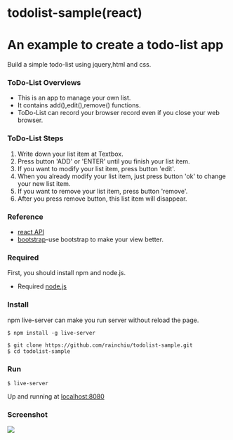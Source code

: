 # todolist-sample(react)
# An example to create a todo-list app
 Build a simple todo-list using jquery,html and css.
	
### ToDo-List Overviews
- This is an app to manage your own list.
- It contains add(),edit(),remove() functions.
- ToDo-List can record your browser record even if you close your web browser.
 
### ToDo-List Steps

1. Write down your list item at Textbox.
2. Press button 'ADD' or 'ENTER' until you finish your list item.
3. If you want to modify your list item, press button 'edit'.
4. When you already modify your list item, just press button 'ok' to change your new list item.
5. If you want to remove your list item, press button 'remove'.
6. After you press remove button, this list item will disappear. 
	
### Reference
* [react API](https://facebook.github.io/react/)
* [bootstrap](http://getbootstrap.com/)-use bootstrap to make your view better.
	
### Required
First, you should install npm and node.js.
* Required [node.js](https://nodejs.org/)

### Install
npm live-server can make you run server without reload the page.
```
$ npm install -g live-server
```

```
$ git clone https://github.com/rainchiu/todolist-sample.git
$ cd todolist-sample
```
### Run
```
$ live-server
```
Up and running at [localhost:8080](http://127.0.0.1:8080/)

### Screenshot
![](http://imgur.com/3EsM7Mc)

